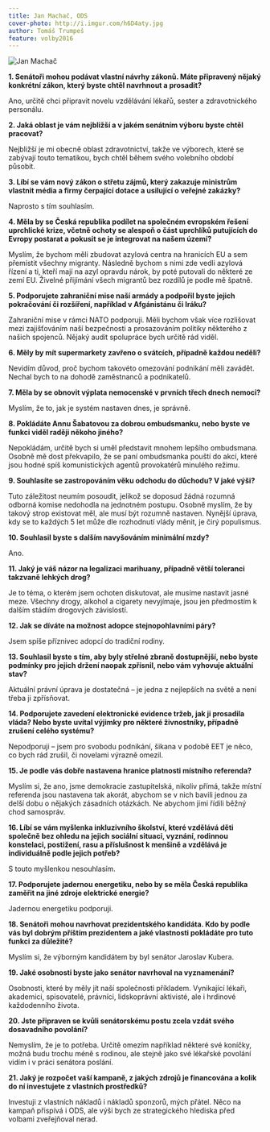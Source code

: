 ```yaml
---
title: Jan Machač, ODS
cover-photo: http://i.imgur.com/h6D4aty.jpg
author: Tomáš Trumpeš
feature: volby2016
---
```


<img src="http://i.imgur.com/h6D4aty.jpg" alt="Jan Machač" class="img-responsive img-popup">

**1. Senátoři mohou podávat vlastní návrhy zákonů. Máte připravený nějaký konkrétní zákon, který byste chtěl navrhnout a prosadit?**

Ano, určitě chci připravit novelu vzdělávání lékařů, sester a zdravotnického personálu. 

**2. Jaká oblast je vám nejbližší a v jakém senátním výboru byste chtěl pracovat?**

Nejbližší je mi obecně oblast zdravotnictví, takže ve výborech, které se zabývají touto tematikou, bych chtěl během svého volebního období působit.

**3. Líbí se vám nový zákon o střetu zájmů, který zakazuje ministrům vlastnit média a firmy čerpající dotace a usilující o veřejné zakázky?**

Naprosto s tím souhlasím.

**4. Měla by se Česká republika podílet na společném evropském řešení uprchlické krize, včetně ochoty se alespoň o část uprchlíků putujících do Evropy postarat a pokusit se je integrovat na našem území?**

Myslím, že bychom měli zbudovat azylová centra na hranicích EU a sem přemístit všechny migranty. Následně bychom s nimi zde vedli azylová řízení a ti, kteří mají na azyl opravdu nárok, by poté putovali do některé ze zemí EU. Živelné přijímání všech migrantů bez rozdílů je podle mě špatně.

**5. Podporujete zahraniční mise naší armády a podpořil byste jejich pokračování či rozšíření, například v Afgánistánu či Iráku?**

Zahraniční mise v rámci NATO podporuji. Měli bychom však více rozlišovat mezi zajišťováním naší bezpečnosti a prosazováním politiky některého z našich spojenců. Nějaký audit spolupráce bych určitě rád viděl.

**6. Měly by mít supermarkety zavřeno o svátcích, případně každou neděli?**

Nevidím důvod, proč bychom takovéto omezování podnikání měli zavádět. Nechal bych to na dohodě zaměstnanců a podnikatelů.

**7. Měla by se obnovit výplata nemocenské v prvních třech dnech nemoci?**

Myslím, že to, jak je systém nastaven dnes, je správně.

**8. Pokládáte Annu Šabatovou za dobrou ombudsmanku, nebo byste ve funkci viděl raději někoho jiného?**

Nepokládám, určitě bych si uměl představit mnohem lepšího ombudsmana. Osobně mě dost překvapilo, že se paní ombudsmanka pouští do akcí, které jsou hodné spíš komunistických agentů provokatérů minulého režimu.

**9. Souhlasíte se zastropováním věku odchodu do důchodu? V jaké výši?**

Tuto záležitost neumím posoudit, jelikož se doposud žádná rozumná odborná komise nedohodla na jednotném postupu. Osobně myslím, že by takový strop existovat měl, ale musí být rozumně nastaven. Nynější úprava, kdy se to každých 5 let může dle rozhodnutí vlády měnit, je čirý populismus.

**10. Souhlasil byste s dalším navyšováním minimální mzdy?**

Ano.

**11. Jaký je váš názor na legalizaci marihuany, případně větší toleranci takzvaně lehkých drog?**

Je to téma, o kterém jsem ochoten diskutovat, ale musíme nastavit jasné meze. Všechny drogy, alkohol a cigarety nevyjímaje, jsou jen předmostím k dalším stádiím drogových závislostí.

**12. Jak se díváte na možnost adopce stejnopohlavními páry?**

Jsem spíše příznivec adopcí do tradiční rodiny.

**13. Souhlasil byste s tím, aby byly střelné zbraně dostupnější, nebo byste podmínky pro jejich držení naopak zpřísnil, nebo vám vyhovuje aktuální stav?**

Aktuální právní úprava je dostatečná – je jedna z nejlepších na světě a není třeba ji zpřísňovat.

**14. Podporujete zavedení elektronické evidence tržeb, jak ji prosadila vláda? Nebo byste uvítal výjimky pro některé živnostníky, případně zrušení celého systému?**

Nepodporuji – jsem pro svobodu podnikání, šikana v podobě EET je něco, co bych rád zrušil, či novelami výrazně omezil.

**15. Je podle vás dobře nastavena hranice platnosti místního referenda?**

Myslím si, že ano, jsme demokracie zastupitelská, nikoliv přímá, takže místní referenda jsou nastavena tak akorát, abychom se v nich bavili jednou za delší dobu o nějakých zásadních otázkách. Ne abychom jimi řídili běžný chod samospráv.

**16. Líbí se vám myšlenka inkluzivního školství, které vzdělává děti společně bez ohledu na jejich sociální situaci, vyznání, rodinnou konstelaci, postižení, rasu a příslušnost k menšině a vzdělává je individuálně podle jejich potřeb?**

S touto myšlenkou nesouhlasím.

**17. Podporujete jadernou energetiku, nebo by se měla Česká republika zaměřit na jiné zdroje elektrické energie?**

Jadernou energetiku podporuji.

**18. Senátoři mohou navrhovat prezidentského kandidáta. Kdo by podle vás byl dobrým příštím prezidentem a jaké vlastnosti pokládáte pro tuto funkci za důležité?**

Myslím si, že výborným kandidátem by byl senátor Jaroslav Kubera.

**19. Jaké osobnosti byste jako senátor navrhoval na vyznamenání?**

Osobnosti, které by měly jít naší společnosti příkladem. Vynikající lékaři, akademici, spisovatelé, právníci, lidskoprávní aktivisté, ale i hrdinové každodenního života.

**20. Jste připraven se kvůli senátorskému postu zcela vzdát svého dosavadního povolání?**

Nemyslím, že je to potřeba. Určitě omezím například některé své koníčky, možná budu trochu méně s rodinou, ale stejně jako své lékařské povolání vidím i v práci senátora poslání.

**21. Jaký je rozpočet vaší kampaně, z jakých zdrojů je financována a kolik do ní investujete z vlastních prostředků?**

Investuji z vlastních nákladů i nákladů sponzorů, mých přátel. Něco na kampaň přispívá i ODS, ale výši bych ze strategického hlediska před volbami zveřejňoval nerad.